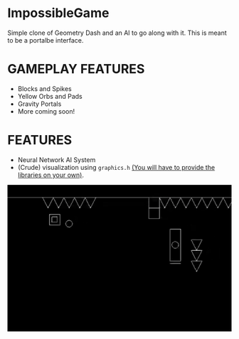 # ImpossibleGame
Simple clone of Geometry Dash and an AI to go along with it. This is meant to be a portalbe interface.

# GAMEPLAY FEATURES
- Blocks and Spikes
- Yellow Orbs and Pads
- Gravity Portals
- More coming soon!

# FEATURES
- Neural Network AI System
- (Crude) visualization using `graphics.h` [(You will have to provide the libraries on your own)](https://github.com/sagargoswami2001/How-to-Setup-Graphics.h-for-Visual-Studio-Code).

![Example!](img/graphicsh.png?raw=true)
